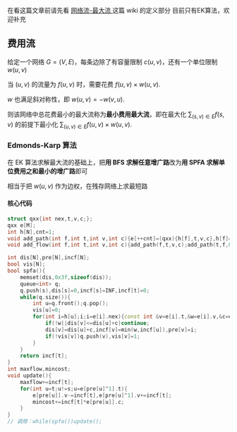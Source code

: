 在看这篇文章前请先看 [ 网络流-最大流 ](https://oi-wiki.org//graph/flow/max-flow/) 这篇 wiki 的定义部分
目前只有EK算法，欢迎补充

## 费用流

给定一个网络 $G=(V,E)$，每条边除了有容量限制 $c(u,v)$，还有一个单位限制 $w(u,v)$

当 $(u,v)$ 的流量为 $f(u,v)$ 时，需要花费 $f(u,v)\times w(u,v)$.

$w$ 也满足斜对称性，即 $w(u,v)=-w(v,u)$.

则该网络中总花费最小的最大流称为**最小费用最大流**，即在最大化 $\sum_{(s,v)\in E}f(s,v)$ 的前提下最小化 $\sum_{(u,v)\in E}f(u,v)\times w(u,v)$.

### Edmonds-Karp 算法

在 EK 算法求解最大流的基础上，把**用 BFS 求解任意增广路**改为**用 SPFA 求解单位费用之和最小的增广路**即可

相当于把 $w(u,v)$ 作为边权，在残存网络上求最短路

#### 核心代码

```cpp
struct qxx{int nex,t,v,c;};
qxx e[M];
int h[N],cnt=1;
void add_path(int f,int t,int v,int c){e[++cnt]=(qxx){h[f],t,v,c},h[f]=cnt;}
void add_flow(int f,int t,int v,int c){add_path(f,t,v,c);add_path(t,f,0,-c);}

int dis[N],pre[N],incf[N];
bool vis[N];
bool spfa(){
	memset(dis,0x3f,sizeof(dis));
	queue<int> q;
	q.push(s),dis[s]=0,incf[s]=INF,incf[t]=0;
	while(q.size()){
		int u=q.front();q.pop();
		vis[u]=0;
		for(int i=h[u];i;i=e[i].nex){const int &v=e[i].t,&w=e[i].v,&c=e[i].c;
			if(!w||dis[v]<=dis[u]+c)continue;
			dis[v]=dis[u]+c,incf[v]=min(w,incf[u]),pre[v]=i;
			if(!vis[v])q.push(v),vis[v]=1;
		}
	}
	return incf[t];
}
int maxflow,mincost;
void update(){
	maxflow+=incf[t];
	for(int u=t;u!=s;u=e[pre[u]^1].t){
		e[pre[u]].v-=incf[t],e[pre[u]^1].v+=incf[t];
		mincost+=incf[t]*e[pre[u]].c;
	}
}
// 调用：while(spfa())update();
```
